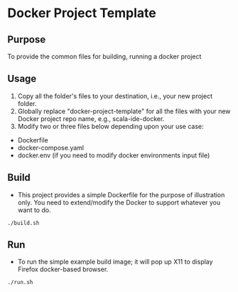 # Docker Project Template
## Purpose
To provide the common files for building, running a docker project
## Usage
1. Copy all the folder's files to your destination, i.e., your new project folder.
2. Globally replace "docker-project-template" for all the files with your new Docker project repo name, e.g., scala-ide-docker.
3. Modify two or three files below depending upon your use case:
- Dockerfile
- docker-compose.yaml
- docker.env (if you need to modify docker environments input file)
## Build
- This project provides a simple Dockerfile for the purpose of illustration only. You need to extend/modify the Docker to 
support whatever you want to do.
```
./build.sh
```
## Run
- To run the simple example build image; it will pop up X11 to display Firefox docker-based browser. 
```
./run.sh
```
